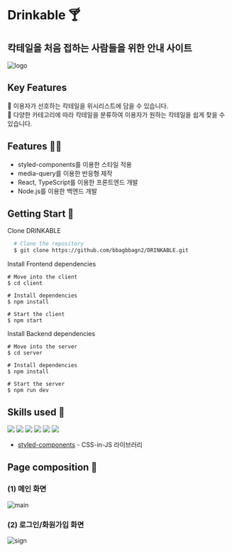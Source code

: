 # Drinkable 🍸
## 칵테일을 처음 접하는 사람들을 위한 안내 사이트
![logo](https://github.com/bbagbbagn2/DRINKABLE/assets/89950902/0607f718-d1d0-44b1-b1af-1cfc10e62b28)
## 

## Key Features
🌟 이용자가 선호하는 칵테일을 위시리스트에 담을 수 있습니다.<br/>
🌟 다양한 카테고리에 따라 칵테일을 분류하여 이용자가 원하는 칵테일을 쉽게 찾을 수 있습니다.

## Features 👩‍💻
- styled-components를 이용한 스타일 적용
- media-query를 이용한 반응형 제작
- React, TypeScript를 이용한 프론트엔드 개발
- Node.js를 이용한 백엔드 개발

## Getting Start 🚀
Clone DRINKABLE
``` bash
  # Clone the repository
  $ git clone https://github.com/bbagbbagn2/DRINKABLE.git
```
Install Frontend dependencies
```
# Move into the client
$ cd client

# Install dependencies
$ npm install

# Start the client
$ npm start
```
Install Backend dependencies
```
# Move into the server
$ cd server

# Install dependencies
$ npm install

# Start the server
$ npm run dev
```

## Skills used 🔧
<p>
  <img src="https://img.shields.io/badge/React-61DAFB?style=flat-square&logo=React&logoColor=black"/>
  <img src="https://img.shields.io/badge/JavaScript-F7DF1E?style=flat-square&logo=JavaScript&logoColor=black"/>
  <img src="https://img.shields.io/badge/TypeScript-1976D2?style=flat-square&logo=TypeScript&logoColor=white"/>
  <img src="https://img.shields.io/badge/Node.js-3C873A?style=flat-square&logo=Node.js&logoColor=white"/>
  <img src="https://img.shields.io/badge/Express-000000?style=flat-square&logo=Express&logoColor=white"/>
  <img src="https://img.shields.io/badge/MySQL-00758F?style=flat-square&logo=MySQL&logoColor=white"/>
</p>

- [styled-components](https://styled-components.com/) - CSS-in-JS 라이브러리

## Page composition 🎨
### (1) 메인 화면
![main](https://github.com/bbagbbagn2/DRINKABLE/assets/89950902/666a193a-e543-44a3-852d-0136d5ff5570)

### (2) 로그인/화원가입 화면
![sign](https://github.com/bbagbbagn2/DRINKABLE/assets/89950902/0868d0cb-7297-4b32-96de-b1ad7fd86602)

